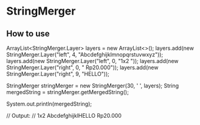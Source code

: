 # StringMerger

## How to use

ArrayList<StringMerger.Layer> layers = new ArrayList<>();
layers.add(new StringMerger.Layer("left", 4, "Abcdefghijklmnopqrstuvwxyz"));
layers.add(new StringMerger.Layer("left", 0, "1x2 "));
layers.add(new StringMerger.Layer("right", 0, " Rp20.000"));
layers.add(new StringMerger.Layer("right", 9, "HELLO"));

StringMerger stringMerger = new StringMerger(30, ' ', layers);
String mergedString = stringMerger.getMergedString();

System.out.println(mergedString);

// Output:
// 1x2 AbcdefghijklHELLO Rp20.000
